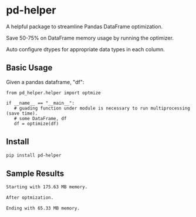 # pd-helper
 
 A helpful package to streamline Pandas DataFrame optimization.
 
 Save 50-75% on DataFrame memory usage by running the optimizer. 
 
 Auto configure dtypes for appropriate data types in each column. 

## Basic Usage
 
 Given a pandas dataframe, "df":
 ```python3
 from pd_helper.helper import optmize
 
 if __name__ == "__main__":
    # guading function under module is necessary to run multiprocessing (save time).
    # some DataFrame, df
    df = optimize(df)
 ```
 
## Install
 ```bash
 pip install pd-helper
 ```

## Sample Results

```bash
Starting with 175.63 MB memory.

After optmization. 

Ending with 65.33 MB memory.
```
